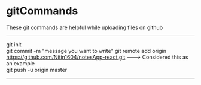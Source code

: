 # gitCommands                                                                                                                                                                       
These git commands are helpful while uploading files on github                                                                  
___________________________________________________________________________________________________________ 
git init  
git commit -m "message you want to write" 
git remote add origin https://github.com/Nitin1604/notesApp-react.git ---> Considered this as an example  
git push -u origin master   
____________________________________________________________________________________________________________

